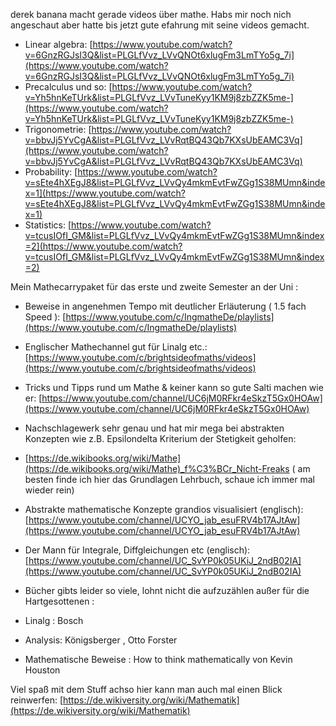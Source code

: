 derek banana macht gerade videos über mathe. Habs mir noch nich angeschaut aber hatte bis jetzt gute efahrung mit seine videos gemacht.  

- Linear algebra: [https://www.youtube.com/watch?v=6GnzRGJsI3Q&list=PLGLfVvz_LVvQNOt6xlugFm3LmTYo5g_7i](https://www.youtube.com/watch?v=6GnzRGJsI3Q&list=PLGLfVvz_LVvQNOt6xlugFm3LmTYo5g_7i)   
- Precalculus und so: [https://www.youtube.com/watch?v=Yh5hnKeTUrk&list=PLGLfVvz_LVvTuneKyy1KM9j8zbZZK5me-](https://www.youtube.com/watch?v=Yh5hnKeTUrk&list=PLGLfVvz_LVvTuneKyy1KM9j8zbZZK5me-)  
- Trigonometrie: [https://www.youtube.com/watch?v=bbvJj5YvCgA&list=PLGLfVvz_LVvRqtBQ43Qb7KXsUbEAMC3Vq](https://www.youtube.com/watch?v=bbvJj5YvCgA&list=PLGLfVvz_LVvRqtBQ43Qb7KXsUbEAMC3Vq)  
- Probability: [https://www.youtube.com/watch?v=sEte4hXEgJ8&list=PLGLfVvz_LVvQy4mkmEvtFwZGg1S38MUmn&index=1](https://www.youtube.com/watch?v=sEte4hXEgJ8&list=PLGLfVvz_LVvQy4mkmEvtFwZGg1S38MUmn&index=1)  
- Statistics: [https://www.youtube.com/watch?v=tcusIOfI_GM&list=PLGLfVvz_LVvQy4mkmEvtFwZGg1S38MUmn&index=2](https://www.youtube.com/watch?v=tcusIOfI_GM&list=PLGLfVvz_LVvQy4mkmEvtFwZGg1S38MUmn&index=2)  


Mein Mathecarrypaket für das erste und zweite Semester an der Uni :  

- Beweise in angenehmen Tempo mit deutlicher Erläuterung ( 1.5 fach Speed ): [https://www.youtube.com/c/IngmatheDe/playlists](https://www.youtube.com/c/IngmatheDe/playlists)   
- Englischer Mathechannel gut für Linalg etc.: [https://www.youtube.com/c/brightsideofmaths/videos](https://www.youtube.com/c/brightsideofmaths/videos)  
- Tricks und Tipps rund um Mathe & keiner kann so gute Salti machen wie er: [https://www.youtube.com/channel/UC6jM0RFkr4eSkzT5Gx0HOAw](https://www.youtube.com/channel/UC6jM0RFkr4eSkzT5Gx0HOAw)  
- Nachschlagewerk sehr genau und hat mir mega bei abstrakten Konzepten wie z.B. Epsilondelta Kriterium der Stetigkeit geholfen:  
- [https://de.wikibooks.org/wiki/Mathe](https://de.wikibooks.org/wiki/Mathe)_f%C3%BCr_Nicht-Freaks ( am besten finde ich hier das Grundlagen Lehrbuch, schaue ich immer mal wieder rein)  
- Abstrakte mathematische Konzepte grandios visualisiert  (englisch): [https://www.youtube.com/channel/UCYO_jab_esuFRV4b17AJtAw](https://www.youtube.com/channel/UCYO_jab_esuFRV4b17AJtAw)  
- Der Mann für Integrale, Diffgleichungen etc (englisch): [https://www.youtube.com/channel/UC_SvYP0k05UKiJ_2ndB02IA](https://www.youtube.com/channel/UC_SvYP0k05UKiJ_2ndB02IA)  

- Bücher gibts leider so viele, lohnt nicht die aufzuzählen außer für die Hartgesottenen :  
- Linalg :  Bosch   
- Analysis: Königsberger , Otto  Forster  
- Mathematische Beweise : How to think mathematically von Kevin Houston  

Viel spaß mit dem Stuff achso hier kann man auch mal einen Blick reinwerfen: [https://de.wikiversity.org/wiki/Mathematik](https://de.wikiversity.org/wiki/Mathematik)   
